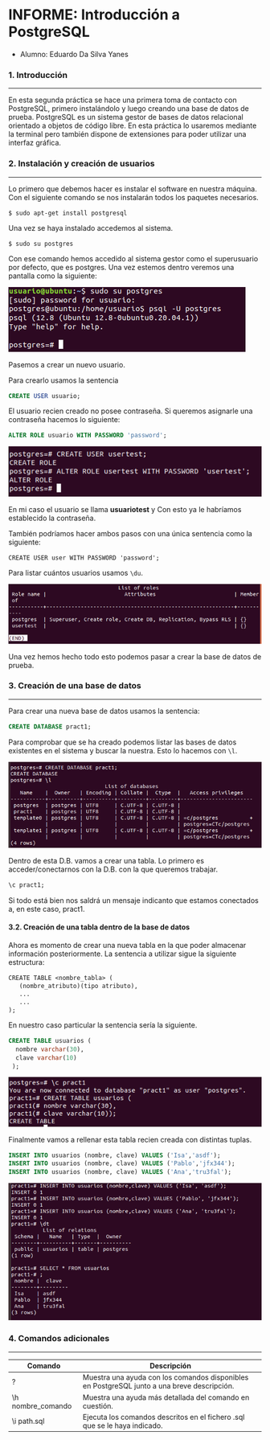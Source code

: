 # INFORME: Introducción a PostgreSQL
- Alumno: Eduardo Da Silva Yanes

### 1. Introducción
***

En esta segunda práctica se hace una primera toma de contacto con PostgreSQL, primero instalándolo y luego creando una base de datos de prueba. PostgreSQL es un sistema gestor de bases de datos relacional orientado a objetos de código libre. En esta práctica lo usaremos mediante la terminal pero también dispone de extensiones para poder utilizar una interfaz gráfica.

### 2. Instalación y creación de usuarios
***

Lo primero que debemos hacer es instalar el software en nuestra máquina. Con el siguiente comando se nos instalarán todos los paquetes necesarios.

```
$ sudo apt-get install postgresql
```

Una vez se haya instalado accedemos al sistema.

```
$ sudo su postgres
```

Con ese comando hemos accedido al sistema gestor como el superusuario por defecto, que es postgres.
Una vez estemos dentro veremos una pantalla como la siguiente:

![Imagen1](https://github.com/EduardoSY/ADBD_21-22_ULL/blob/main/Practica2/img/img1.png)

Pasemos a crear un nuevo usuario.

Para crearlo usamos la sentencia

~~~~sql
CREATE USER usuario;
~~~~

El usuario recien creado no posee contraseña. Si queremos asignarle una contraseña hacemos lo siguiente:

~~~~sql
ALTER ROLE usuario WITH PASSWORD 'password';
~~~~

![Imagen2](https://github.com/EduardoSY/ADBD_21-22_ULL/blob/main/Practica2/img/img2.png)

En mi caso el usuario se llama **usuariotest** y
Con esto ya le habríamos establecido la contraseña.

También podríamos hacer ambos pasos con una única sentencia como la siguiente:

```
CREATE USER user WITH PASSWORD 'password';
```

Para listar cuántos usuarios usamos ``` \du ```.

![Imagen3](https://github.com/EduardoSY/ADBD_21-22_ULL/blob/main/Practica2/img/img3.png)

Una vez hemos hecho todo esto podemos pasar a crear la base de datos de prueba.

### 3. Creación de una base de datos
***

Para crear una nueva base de datos usamos la sentencia:

~~~~sql
CREATE DATABASE pract1;
~~~~

Para comprobar que se ha creado podemos listar las bases de datos existentes en el sistema y buscar la nuestra. Esto lo hacemos con ``` \l ```.

![Imagen4](https://github.com/EduardoSY/ADBD_21-22_ULL/blob/main/Practica2/img/img4.png)

Dentro de esta D.B. vamos a crear una tabla. Lo primero es acceder/conectarnos con la D.B. con la que queremos trabajar. 

~~~~sql
\c pract1;
~~~~

Si todo está bien nos saldrá un mensaje indicanto que estamos conectados a, en este caso, pract1.

#### 3.2. Creación de una tabla dentro de la base de datos

Ahora es momento de crear una nueva tabla en la que poder almacenar información posteriormente. La sentencia a utilizar sigue la siguiente estructura:

```
CREATE TABLE <nombre_tabla> (
   (nombre_atributo)(tipo atributo),
   ...
   ...
);
```

En nuestro caso particular la sentencia sería la siguiente.

~~~~sql
CREATE TABLE usuarios (
  nombre varchar(30),
  clave varchar(10)
 );
~~~~

![Imagen5](https://github.com/EduardoSY/ADBD_21-22_ULL/blob/main/Practica2/img/img5.png)

Finalmente vamos a rellenar esta tabla recien creada con distintas tuplas.

~~~~sql
INSERT INTO usuarios (nombre, clave) VALUES ('Isa','asdf');
INSERT INTO usuarios (nombre, clave) VALUES ('Pablo','jfx344');
INSERT INTO usuarios (nombre, clave) VALUES ('Ana','tru3fal');
~~~~

![Imagen6](https://github.com/EduardoSY/ADBD_21-22_ULL/blob/main/Practica2/img/img6.png)

### 4. Comandos adicionales
***

| Comando | Descripción|
| -- | -- |
| \?  |  Muestra una ayuda con los comandos disponibles en PostgreSQL junto a una breve descripción. |
| \h nombre_comando | Muestra una ayuda más detallada del comando en cuestión. |
| \i path.sql | Ejecuta los comandos descritos en el fichero .sql que se le haya indicado. |
